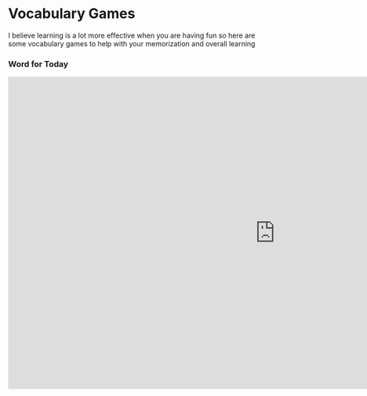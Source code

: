 <h1>Vocabulary Games</h1>
<p>I believe learning is a lot more effective when you are having fun so here are some vocabulary games to help with your memorization and overall learning</p>

<h3>Word for Today</h3>


<script>
var idioms = [ 
'Lunes', 
'Martes', 
'Miércoles',    
'Jueves',
'Viernes',
'Sábado'
'Domingo', 
'Enero', 
'Febrero ',    
'Marzo',
'Abril',
'Mayo '
'Junio', 
'Julio', 
'Agosto',    
'Septiembre',
'Octubre ',
'Noviembre '
'Diciembre', 
];

var examples = [
'Example: <i> Monday.</i>', 
'Example: <i> Tuesday.</i>', 
'Example: <i> Wednesday.</i>',
'Example: <i> Thursday.</i>',
'Example: <i> Friday.</i>',
'Example: <i> Saturday.</i>'
'Example: <i> Sunday.</i>', 
'Example: <i> January.</i>', 
'Example: <i> February.</i>',
'Example: <i>March.</i>',
'Example: <i> April.</i>',
'Example: <i> May.</i>'
'Example: <i> June.</i>', 
'Example: <i> July.</i>', 
'Example: <i> August.</i>',
'Example: <i>J September.</i>',
'Example: <i> October.</i>',
'Example: <i> November.</i>'
'Example: <i> December.</i>'

];

var quoteNo;
var idiomNo;
function loadQuote() {
    idiomNo = Math.floor(Math.random() * (idioms.length));
    if(idiomNo !== quoteNo) {
    //alert(quotes[quoteNo]);
    	document.getElementById("quote").innerHTML = "<dt>" + idioms[idiomNo] + "</dt>" + "<dd>" + examples[idiomNo] + "</dd>";
   	quoteNo = idiomNo;
    	return quoteNo;
    	}
    	else {
    	loadQuote();
    	}
	}
loadQuote();
</script>



<iframe src="https://amayazemmanuel.h5p.com/content/1291194507686359497/embed" width="1088" height="637" frameborder="0" allowfullscreen="allowfullscreen" allow="geolocation *; microphone *; camera *; midi *; encrypted-media *"></iframe><script src="https://amayazemmanuel.h5p.com/js/h5p-resizer.js" charset="UTF-8"></script>
